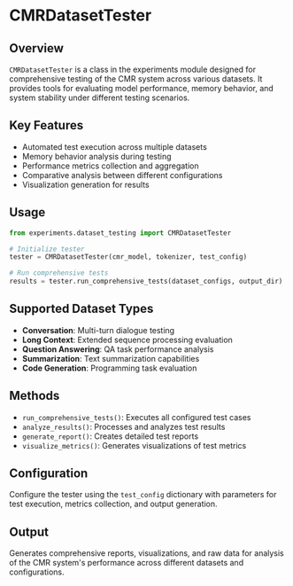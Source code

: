 # CMRDatasetTester

## Overview
`CMRDatasetTester` is a class in the experiments module designed for comprehensive testing of the CMR system across various datasets. It provides tools for evaluating model performance, memory behavior, and system stability under different testing scenarios.

## Key Features
- Automated test execution across multiple datasets
- Memory behavior analysis during testing
- Performance metrics collection and aggregation
- Comparative analysis between different configurations
- Visualization generation for results

## Usage
```python
from experiments.dataset_testing import CMRDatasetTester

# Initialize tester
tester = CMRDatasetTester(cmr_model, tokenizer, test_config)

# Run comprehensive tests
results = tester.run_comprehensive_tests(dataset_configs, output_dir)
```

## Supported Dataset Types
- **Conversation**: Multi-turn dialogue testing
- **Long Context**: Extended sequence processing evaluation
- **Question Answering**: QA task performance analysis
- **Summarization**: Text summarization capabilities
- **Code Generation**: Programming task evaluation

## Methods
- `run_comprehensive_tests()`: Executes all configured test cases
- `analyze_results()`: Processes and analyzes test results
- `generate_report()`: Creates detailed test reports
- `visualize_metrics()`: Generates visualizations of test metrics

## Configuration
Configure the tester using the `test_config` dictionary with parameters for test execution, metrics collection, and output generation.

## Output
Generates comprehensive reports, visualizations, and raw data for analysis of the CMR system's performance across different datasets and configurations.
